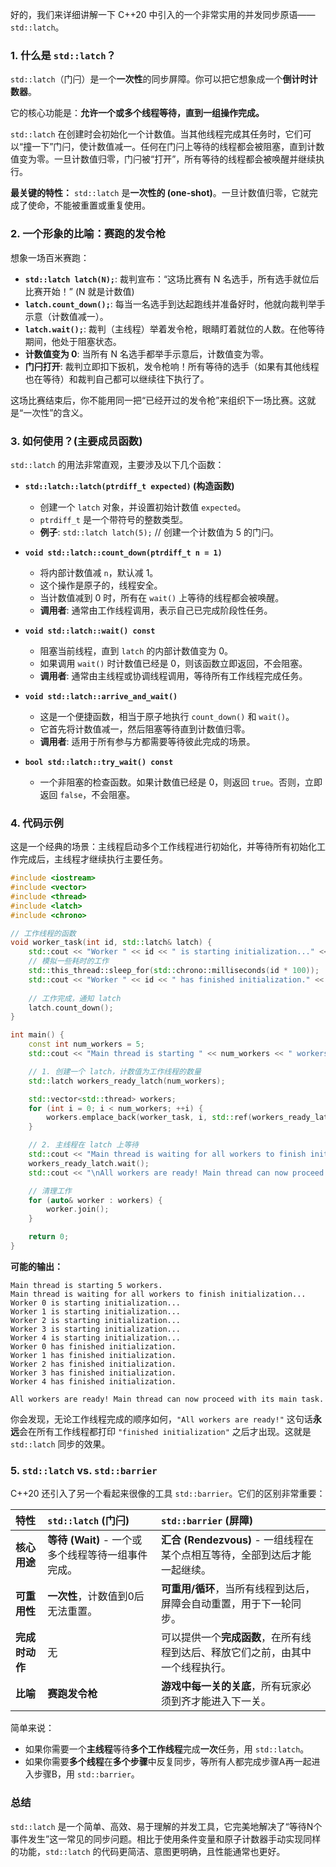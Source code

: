 好的，我们来详细讲解一下 C++20 中引入的一个非常实用的并发同步原语——`std::latch`。

### 1\. 什么是 `std::latch`？

`std::latch`（门闩）是一个**一次性**的同步屏障。你可以把它想象成一个**倒计时计数器**。

它的核心功能是：**允许一个或多个线程等待，直到一组操作完成。**

`std::latch` 在创建时会初始化一个计数值。当其他线程完成其任务时，它们可以“撞一下”门闩，使计数值减一。任何在门闩上等待的线程都会被阻塞，直到计数值变为零。一旦计数值归零，门闩被“打开”，所有等待的线程都会被唤醒并继续执行。

**最关键的特性：** `std::latch` 是**一次性的 (one-shot)**。一旦计数值归零，它就完成了使命，不能被重置或重复使用。

### 2\. 一个形象的比喻：赛跑的发令枪

想象一场百米赛跑：

  * **`std::latch latch(N);`**: 裁判宣布：“这场比赛有 N 名选手，所有选手就位后比赛开始！” (N 就是计数值)
  * **`latch.count_down();`**: 每当一名选手到达起跑线并准备好时，他就向裁判举手示意（计数值减一）。
  * **`latch.wait();`**: 裁判（主线程）举着发令枪，眼睛盯着就位的人数。在他等待期间，他处于阻塞状态。
  * **计数值变为 0**: 当所有 N 名选手都举手示意后，计数值变为零。
  * **门闩打开**: 裁判立即扣下扳机，发令枪响！所有等待的选手（如果有其他线程也在等待）和裁判自己都可以继续往下执行了。

这场比赛结束后，你不能用同一把“已经开过的发令枪”来组织下一场比赛。这就是“一次性”的含义。

### 3\. 如何使用？(主要成员函数)

`std::latch` 的用法非常直观，主要涉及以下几个函数：

  * **`std::latch::latch(ptrdiff_t expected)` (构造函数)**

      * 创建一个 `latch` 对象，并设置初始计数值 `expected`。
      * `ptrdiff_t` 是一个带符号的整数类型。
      * **例子**: `std::latch latch(5);` // 创建一个计数值为 5 的门闩。

  * **`void std::latch::count_down(ptrdiff_t n = 1)`**

      * 将内部计数值减 `n`，默认减 1。
      * 这个操作是原子的，线程安全。
      * 当计数值减到 0 时，所有在 `wait()` 上等待的线程都会被唤醒。
      * **调用者**: 通常由工作线程调用，表示自己已完成阶段性任务。

  * **`void std::latch::wait() const`**

      * 阻塞当前线程，直到 `latch` 的内部计数值变为 0。
      * 如果调用 `wait()` 时计数值已经是 0，则该函数立即返回，不会阻塞。
      * **调用者**: 通常由主线程或协调线程调用，等待所有工作线程完成任务。

  * **`void std::latch::arrive_and_wait()`**

      * 这是一个便捷函数，相当于原子地执行 `count_down()` 和 `wait()`。
      * 它首先将计数值减一，然后阻塞等待直到计数值归零。
      * **调用者**: 适用于所有参与方都需要等待彼此完成的场景。

  * **`bool std::latch::try_wait() const`**

      * 一个非阻塞的检查函数。如果计数值已经是 0，则返回 `true`。否则，立即返回 `false`，不会阻塞。

### 4\. 代码示例

这是一个经典的场景：主线程启动多个工作线程进行初始化，并等待所有初始化工作完成后，主线程才继续执行主要任务。

```cpp
#include <iostream>
#include <vector>
#include <thread>
#include <latch>
#include <chrono>

// 工作线程的函数
void worker_task(int id, std::latch& latch) {
    std::cout << "Worker " << id << " is starting initialization..." << std::endl;
    // 模拟一些耗时的工作
    std::this_thread::sleep_for(std::chrono::milliseconds(id * 100));
    std::cout << "Worker " << id << " has finished initialization." << std::endl;
    
    // 工作完成，通知 latch
    latch.count_down();
}

int main() {
    const int num_workers = 5;
    std::cout << "Main thread is starting " << num_workers << " workers." << std::endl;

    // 1. 创建一个 latch，计数值为工作线程的数量
    std::latch workers_ready_latch(num_workers);

    std::vector<std::thread> workers;
    for (int i = 0; i < num_workers; ++i) {
        workers.emplace_back(worker_task, i, std::ref(workers_ready_latch));
    }

    // 2. 主线程在 latch 上等待
    std::cout << "Main thread is waiting for all workers to finish initialization..." << std::endl;
    workers_ready_latch.wait();
    std::cout << "\nAll workers are ready! Main thread can now proceed with its main task." << std::endl;

    // 清理工作
    for (auto& worker : workers) {
        worker.join();
    }

    return 0;
}
```

**可能的输出：**

```
Main thread is starting 5 workers.
Main thread is waiting for all workers to finish initialization...
Worker 0 is starting initialization...
Worker 1 is starting initialization...
Worker 2 is starting initialization...
Worker 3 is starting initialization...
Worker 4 is starting initialization...
Worker 0 has finished initialization.
Worker 1 has finished initialization.
Worker 2 has finished initialization.
Worker 3 has finished initialization.
Worker 4 has finished initialization.

All workers are ready! Main thread can now proceed with its main task.
```

你会发现，无论工作线程完成的顺序如何，`"All workers are ready!"` 这句话**永远**会在所有工作线程都打印 `"finished initialization"` 之后才出现。这就是 `std::latch` 同步的效果。

### 5\. `std::latch` vs. `std::barrier`

C++20 还引入了另一个看起来很像的工具 `std::barrier`。它们的区别非常重要：

| 特性 | `std::latch` (门闩) | `std::barrier` (屏障) |
| :--- | :--- | :--- |
| **核心用途** | **等待 (Wait)** - 一个或多个线程等待一组事件完成。 | **汇合 (Rendezvous)** - 一组线程在某个点相互等待，全部到达后才能一起继续。 |
| **可重用性** | **一次性**，计数值到0后无法重置。 | **可重用/循环**，当所有线程到达后，屏障会自动重置，用于下一轮同步。 |
| **完成时动作** | 无 | 可以提供一个**完成函数**，在所有线程到达后、释放它们之前，由其中一个线程执行。 |
| **比喻** | **赛跑发令枪** | **游戏中每一关的关底**，所有玩家必须到齐才能进入下一关。 |

简单来说：

  * 如果你需要一个**主线程**等待**多个工作线程**完成**一次**任务，用 `std::latch`。
  * 如果你需要**多个线程**在**多个步骤**中反复同步，等所有人都完成步骤A再一起进入步骤B，用 `std::barrier`。

### 总结

`std::latch` 是一个简单、高效、易于理解的并发工具，它完美地解决了“等待N个事件发生”这一常见的同步问题。相比于使用条件变量和原子计数器手动实现同样的功能，`std::latch` 的代码更简洁、意图更明确，且性能通常也更好。